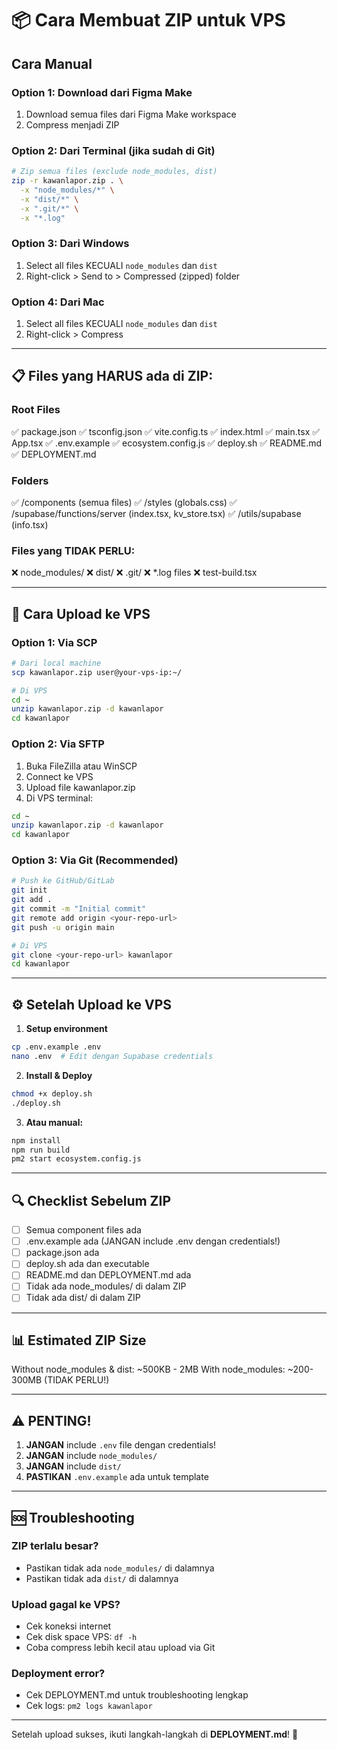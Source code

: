 # 📦 Cara Membuat ZIP untuk VPS

## Cara Manual

### Option 1: Download dari Figma Make
1. Download semua files dari Figma Make workspace
2. Compress menjadi ZIP

### Option 2: Dari Terminal (jika sudah di Git)
```bash
# Zip semua files (exclude node_modules, dist)
zip -r kawanlapor.zip . \
  -x "node_modules/*" \
  -x "dist/*" \
  -x ".git/*" \
  -x "*.log"
```

### Option 3: Dari Windows
1. Select all files KECUALI `node_modules` dan `dist`
2. Right-click > Send to > Compressed (zipped) folder

### Option 4: Dari Mac
1. Select all files KECUALI `node_modules` dan `dist`
2. Right-click > Compress

---

## 📋 Files yang HARUS ada di ZIP:

### Root Files
✅ package.json
✅ tsconfig.json
✅ vite.config.ts
✅ index.html
✅ main.tsx
✅ App.tsx
✅ .env.example
✅ ecosystem.config.js
✅ deploy.sh
✅ README.md
✅ DEPLOYMENT.md

### Folders
✅ /components (semua files)
✅ /styles (globals.css)
✅ /supabase/functions/server (index.tsx, kv_store.tsx)
✅ /utils/supabase (info.tsx)

### Files yang TIDAK PERLU:
❌ node_modules/
❌ dist/
❌ .git/
❌ *.log files
❌ test-build.tsx

---

## 🚀 Cara Upload ke VPS

### Option 1: Via SCP
```bash
# Dari local machine
scp kawanlapor.zip user@your-vps-ip:~/

# Di VPS
cd ~
unzip kawanlapor.zip -d kawanlapor
cd kawanlapor
```

### Option 2: Via SFTP
1. Buka FileZilla atau WinSCP
2. Connect ke VPS
3. Upload file kawanlapor.zip
4. Di VPS terminal:
```bash
cd ~
unzip kawanlapor.zip -d kawanlapor
cd kawanlapor
```

### Option 3: Via Git (Recommended)
```bash
# Push ke GitHub/GitLab
git init
git add .
git commit -m "Initial commit"
git remote add origin <your-repo-url>
git push -u origin main

# Di VPS
git clone <your-repo-url> kawanlapor
cd kawanlapor
```

---

## ⚙️ Setelah Upload ke VPS

1. **Setup environment**
```bash
cp .env.example .env
nano .env  # Edit dengan Supabase credentials
```

2. **Install & Deploy**
```bash
chmod +x deploy.sh
./deploy.sh
```

3. **Atau manual:**
```bash
npm install
npm run build
pm2 start ecosystem.config.js
```

---

## 🔍 Checklist Sebelum ZIP

- [ ] Semua component files ada
- [ ] .env.example ada (JANGAN include .env dengan credentials!)
- [ ] package.json ada
- [ ] deploy.sh ada dan executable
- [ ] README.md dan DEPLOYMENT.md ada
- [ ] Tidak ada node_modules/ di dalam ZIP
- [ ] Tidak ada dist/ di dalam ZIP

---

## 📊 Estimated ZIP Size

Without node_modules & dist: ~500KB - 2MB
With node_modules: ~200-300MB (TIDAK PERLU!)

---

## ⚠️ PENTING!

1. **JANGAN** include `.env` file dengan credentials!
2. **JANGAN** include `node_modules/`
3. **JANGAN** include `dist/`
4. **PASTIKAN** `.env.example` ada untuk template

---

## 🆘 Troubleshooting

### ZIP terlalu besar?
- Pastikan tidak ada `node_modules/` di dalamnya
- Pastikan tidak ada `dist/` di dalamnya

### Upload gagal ke VPS?
- Cek koneksi internet
- Cek disk space VPS: `df -h`
- Coba compress lebih kecil atau upload via Git

### Deployment error?
- Cek DEPLOYMENT.md untuk troubleshooting lengkap
- Cek logs: `pm2 logs kawanlapor`

---

Setelah upload sukses, ikuti langkah-langkah di **DEPLOYMENT.md**! 🚀
